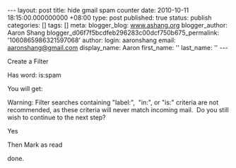 --- layout: post title: hide gmail spam counter date: 2010-10-11 18:15:00.000000000 +08:00 type: post published: true status: publish categories: \[\] tags: \[\] meta: blogger\_blog: www.ashang.org blogger\_author: Aaron Shang blogger\_d06f7f5bcdfeb296283c00dcf750b675\_permalink: '1060865986321597068' author: login: aaronshang email: aaronshang@gmail.com display\_name: Aaron first\_name: '' last\_name: '' ---

Create a Filter 

Has word:
is:spam

You will get:

Warning: Filter searches containing "label:",  "in:", or "is:" criteria are not recommended, as these criteria will never match incoming mail.  Do you still wish to continue to the next step?

Yes

Then
Mark as read

done.
